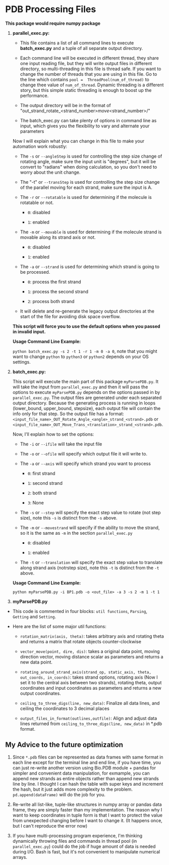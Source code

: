PDB Processing Files
====================

**This package would require numpy package**

1. **parallel_exec.py:**
   
   * This file contains a list of all command lines to execute **batch_exec.py** and a tuple of all separate output directory.
   
   * Each command line will be executed in different thread, they share one input reading file, but they will write output files in different directory, so multi-threading in this file is thread safe. If you want to change the number of threads that you are using in this file. Go to the line which contains `pool =  ThreadPool(num_of_thread)` to change thee value of `num_of_thread`. Dynamic threading is a different story, but this simple static threading is enough to boost up the performance.
   
   * The output directory will be in the format of "out_strand_rotate_<strand_number>_move_<strand_number>/"
   
   * The batch_exec.py can take plenty of options in command line as input, which gives you the flexibility to vary and alternate your parameters
   
   Now I will explain what you can change in this file to make your automation work robustly:
   
    * The `-s` or `--angleStep` is used for controlling the step size change of rotating angle, make sure the input unit is "degrees", but it will be convert to "radians" when doing calculation, so you don't need to worry about the unit change.
    
    * The "-t" or `--transStep` is used for controlling the step size change of the parallel moving for each strand, make sure the input is A.
    
    * The `-r` or `--rotatable` is used for determining if the molecule is rotatable or not. 
      
        * `0`: disabled
        
        * `1`: enabled
    
    * The `-m` or `--movable` is used for determining if the molecule strand is movable along its strand axis or not.
    
        * `0`: disabled
        
        * `1`: enabled
    
    * The `-a` or `--strand` is used for determining which strand is going to be processed.
    
        * `0`: process the first strand
        
        * `1`: process the second strand
        
        * `2`: process both strand
        
    * It will delete and re-generate the legacy output directories at the start of the file for avoiding disk space overflow.
        
    **This script will force you to use the default options when you passed in invalid input.**
    
    **Usage Command Line Example:**
    
    `python batch_exec.py -s 2 -t 1 -r 1 -m 0 -a 0`, note that you might want to change `python` to `python3` or `python2` depends on your OS settings.
   
2. **batch_exec.py:**

    This script will execute the main part of this package `myParsePDB.py`. It will take the input from `parallel_exec.py` and then it will pass the options to execute `myParsePDB.py` depends on the options passed in by `parallel_exec.py`. The output files are generated under each separated output directory. Because the generating process is running in loops (lower_bound, upper_bound, stepsize), each output file will contain the info only for that step. So the output file has a format: `<input_file_name>_OUT_Rotate_Angle_<angle>_strand_<strand>.pdb` or `<input_file_name>_OUT_Move_Trans_<translation>_strand_<strand>.pdb`.
    
    Now, I'll explain how to set the options:
    
    * The `-i` or `--ifile` will take the input file
    
    * The `-o` or `--ofile` will specify which output file it will write to.
    
    * The `-a` or `--axis` will specify which strand you want to process
    
      * `0`: first strand
      
      * `1`: second strand
      
      * `2`: both strand
      
      * `3`: None
    
    * The `-s` or `--step` will specify the exact step value to rotate (not step size), note this `-s` is distinct from the `-s` above.
    
    * The `-m` or `--movestrand` will specify if the ability to move the strand, so it is the same as `-m` in the section `parallel_exec.py`
    
      * `0`: disabled
      
      * `1`: enabled
      
    * The `-t` or `--translation` will specify the exact step value to translate along strand axis (notrstep size), note this `-t` is distinct from the `-t` above.
    
    **Usage Command Line Example:**
    
    `python myParsePDB.py -i BP1.pdb -o <out_file> -a 3 -s 2 -m 1 -t 1`
    
3. **myParsePDB.py**

  * This code is commented in four blocks: `util functions`, `Parsing`, `Getting` and `Setting`.
  
  * Here are the list of some major util functions:
  
    * `rotation_matrix(axis, theta)`: takes arbitrary axis and rotating theta and returns a matrix that rotate objects counter-clockwise
    
    * `vector_move(point, dire, dis)`: takes a original data point, moving direction vector, moving distance scalar as parameters and returns a new data point.
    
    * `rotating_around_strand_axis(strand_op, static_axis, theta, out_coords, in_coords)`: takes strand options, rotating axis (Now I set it to the central axis between two strands), rotating theta, output coordinates and input coordinates as parameters and returns a new output coordinates.
    
    * `ceiling_to_three_digs(line, new_data)`: Finalize all data lines, and ceiling the coordinates to 3 decimal places
    
    * `output_files_in_format(outlines,outfile)`: Align and adjust data lines returned from `ceiling_to_three_digs(line, new_data)` in *.pdb format.
 

My Advice to the future optimization
------------------------------------

1. Since `*.pdb` files can be represented as data frames with same format in each line except for the terminal line and end line, if you have time, you can just re-write another version using Bio.PDB module + pandas for simpler and convenient data manipulation, for exmample, you can append new strands as entire objects rather than append new strands line by line. I thought I can hash the table with super keys and increment the hash, but it just adds more complexity to the problem. `pd.append(dataFrame)` will do the job for you.

2. Re-write all list-like, tuple-like structures in numpy array or pandas data frame, they are simply faster than my implementation. The reason why I want to keep coordinates in tuple form is that I want to protect the value from unexpected changing before I want to change it. (It happens once, but I can't reproduce the error now)

3. If you have multi-processing program experience, I'm thinking dynamically throwing files and commands in thread pool (in `parallel_exec.py`) could do the job if huge amount of data is needed during I/O. Bash is fast, but it's not convenient to manipulate numerical arrays. 
    
    
    
